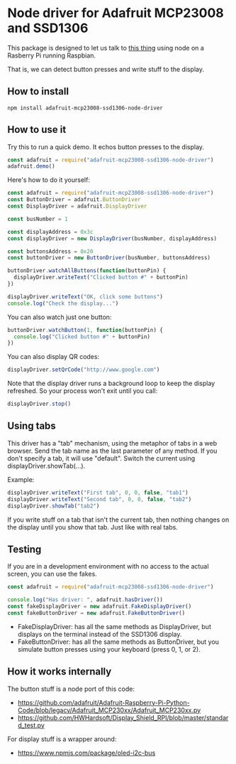 # Node driver for Adafruit MCP23008 and SSD1306

This package is designed to let us talk to
[this thing](https://www.hwhardsoft.de/english/projects/display-shield/) using node
on a Rasberry Pi running Raspbian.

That is, we can detect button presses and write stuff to the display.

## How to install

`npm install adafruit-mcp23008-ssd1306-node-driver`

## How to use it

Try this to run a quick demo. It echos button presses to the display.
```javascript
const adafruit = require("adafruit-mcp23008-ssd1306-node-driver")
adafruit.demo()
```


Here's how to do it yourself:

```javascript
const adafruit = require("adafruit-mcp23008-ssd1306-node-driver")
const ButtonDriver = adafruit.ButtonDriver
const DisplayDriver = adafruit.DisplayDriver

const busNumber = 1

const displayAddress = 0x3c
const displayDriver = new DisplayDriver(busNumber, displayAddress)

const buttonsAddress = 0x20
const buttonDriver = new ButtonDriver(busNumber, buttonsAddress)

buttonDriver.watchAllButtons(function(buttonPin) {
  displayDriver.writeText("Clicked button #" + buttonPin)
})

displayDriver.writeText("OK, click some buttons")
console.log("Check the display...")
```

You can also watch just one button:

```javascript
buttonDriver.watchButton(1, function(buttonPin) {
  console.log("Clicked button #" + buttonPin)
})
```


You can also display QR codes:

```javascript
displayDriver.setQrCode("http://www.google.com")
```

Note that the display driver runs a background loop to keep the display refreshed.
So your process won't exit until you call:

```javascript
displayDriver.stop()
```

## Using tabs
This driver has a "tab" mechanism, using the metaphor of tabs in a web browser.
Send the tab name as the last parameter of any method. If you don't specify a tab, it will use "default".
Switch the current using displayDriver.showTab(...).

Example:

```javascript
displayDriver.writeText("First tab", 0, 0, false, "tab1")
displayDriver.writeText("Second tab", 0, 0, false, "tab2")
displayDriver.showTab("tab2")
```

If you write stuff on a tab that isn't the current tab, then nothing changes on the display until you
show that tab. Just like with real tabs.


## Testing

If you are in a development environment with no access to the actual screen,
you can use the fakes.

```javascript
const adafruit = require("adafruit-mcp23008-ssd1306-node-driver")

console.log("Has driver: ", adafruit.hasDriver())
const fakeDisplayDriver = new adafruit.FakeDisplayDriver()
const fakeButtonDriver = new adafruit.FakeButtonDriver()
```

* FakeDisplayDriver: has all the same methods as DisplayDriver,
  but displays on the terminal instead of the SSD1306 display.
* FakeButtonDriver: has all the same methods as ButtonDriver,
  but you simulate button presses using your keyboard (press 0, 1, or 2).


## How it works internally

The button stuff is a node port of this code:
* https://github.com/adafruit/Adafruit-Raspberry-Pi-Python-Code/blob/legacy/Adafruit_MCP230xx/Adafruit_MCP230xx.py
* https://github.com/HWHardsoft/Display_Shield_RPI/blob/master/standard_test.py

For display stuff is a wrapper around:
* https://www.npmjs.com/package/oled-i2c-bus
